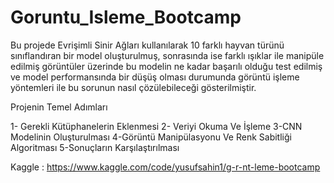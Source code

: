 # Goruntu_Isleme_Bootcamp

Bu projede Evrişimli Sinir Ağları kullanılarak 10 farklı hayvan türünü sınıflandıran bir model oluşturulmuş, sonrasında ise farklı ışıklar ile manipüle edilmiş görüntüler üzerinde bu modelin ne kadar başarılı olduğu test edilmiş ve model performansında bir düşüş olması durumunda görüntü işleme yöntemleri ile bu sorunun nasıl çözülebileceği gösterilmiştir.

Projenin Temel Adımları

1- Gerekli Kütüphanelerin Eklenmesi
2- Veriyi Okuma Ve İşleme
3-CNN Modelinin Oluşturulması
4-Görüntü Manipülasyonu Ve Renk Sabitliği Algoritması
5-Sonuçların Karşılaştırılması

Kaggle : https://www.kaggle.com/code/yusufsahin1/g-r-nt-leme-bootcamp
